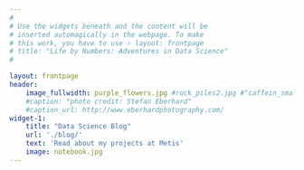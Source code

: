 ```yaml
---
#
# Use the widgets beneath and the content will be
# inserted automagically in the webpage. To make
# this work, you have to use › layout: frontpage
# title: "Life by Numbers: Adventures in Data Science"
#

layout: frontpage
header:
    image_fullwidth: purple_flowers.jpg #rock_piles2.jpg #"caffein_small2.jpg"
    #caption: "photo credit: Stefan Eberhard"
    #caption_url: http://www.eberhardphotography.com/
widget-1:
    title: "Data Science Blog"
    url: './blog/'
    text: 'Read about my projects at Metis'
    image: notebook.jpg
---
```


